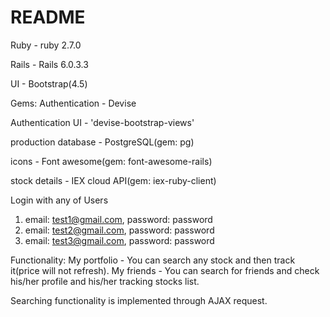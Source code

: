 # README

Ruby - ruby 2.7.0

Rails - Rails 6.0.3.3

UI - Bootstrap(4.5)

Gems:
Authentication - Devise

Authentication UI - 'devise-bootstrap-views'

production database - PostgreSQL(gem: pg)

icons - Font awesome(gem: font-awesome-rails)

stock details - IEX cloud API(gem: iex-ruby-client) 


Login with any of Users
1) email: test1@gmail.com, password: password
2) email: test2@gmail.com, password: password
3) email: test3@gmail.com, password: password


Functionality:
My portfolio - You can search any stock and then track it(price will not refresh).
My friends - You can search for friends and check his/her profile and his/her tracking stocks list.

Searching functionality is implemented through AJAX request.
